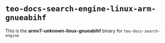 # `teo-docs-search-engine-linux-arm-gnueabihf`

This is the **armv7-unknown-linux-gnueabihf** binary for `teo-docs-search-engine`

